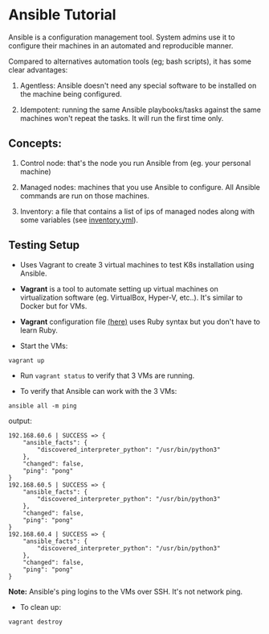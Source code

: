 # Ansible Tutorial

Ansible is a configuration management tool. System admins use it to configure their machines in an automated and reproducible manner.

Compared to alternatives automation tools (eg; bash scripts), it has some clear advantages:

1. Agentless: Ansible doesn't need any special software to be installed on the machine being configured.

2. Idempotent: running the same Ansible playbooks/tasks against the same machines won't repeat the tasks. It will run the first time only.


## Concepts:

1. Control node: that's the node you run Ansible from (eg. your personal machine)

2. Managed nodes: machines that you use Ansible to configure. All Ansible commands are run on those machines.

3. Inventory: a file that contains a list of ips of managed nodes along with some variables (see [inventory.yml](/kubernetes/setup/inventory.yml)).


## Testing Setup

- Uses Vagrant to create 3 virtual machines to test K8s installation using Ansible.

- **Vagrant** is a tool to automate setting up virtual machines on virtualization software (eg. VirtualBox, Hyper-V, etc..). It's similar to Docker but for VMs.

- **Vagrant** configuration file [(here)](/kubernetes/setup/Vagrantfile) uses Ruby syntax but you don't have to learn Ruby.

- Start the VMs:

```
vagrant up
```

- Run `vagrant status` to verify that 3 VMs are running.

- To verify that Ansible can work with the 3 VMs:

```
ansible all -m ping
```

output:

```
192.168.60.6 | SUCCESS => {
    "ansible_facts": {
        "discovered_interpreter_python": "/usr/bin/python3"
    },
    "changed": false,
    "ping": "pong"
}
192.168.60.5 | SUCCESS => {
    "ansible_facts": {
        "discovered_interpreter_python": "/usr/bin/python3"
    },
    "changed": false,
    "ping": "pong"
}
192.168.60.4 | SUCCESS => {
    "ansible_facts": {
        "discovered_interpreter_python": "/usr/bin/python3"
    },
    "changed": false,
    "ping": "pong"
}
```

**Note:** Ansible's ping logins to the VMs over SSH. It's not network ping.


- To clean up:

```
vagrant destroy
```